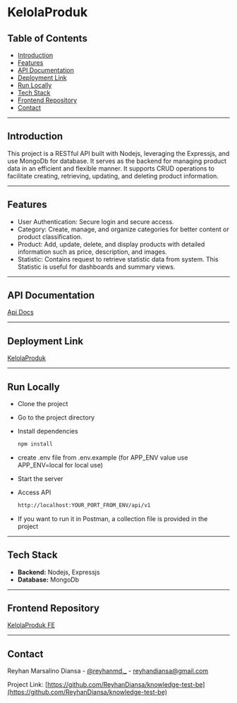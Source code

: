 # KelolaProduk

## Table of Contents
- [Introduction](#introduction)
- [Features](#features)
- [API Documentation](#api-documentation)
- [Deployment Link](#deployment-link)
- [Run Locally](#run-locally)
- [Tech Stack](#tech-stack)
- [Frontend Repository](#frontend-repository)
- [Contact](#contact)

---

## Introduction
This project is a RESTful API built with Nodejs, leveraging the  Expressjs, and use MongoDb for database. It serves as the backend for managing product data in an efficient and flexible manner. It supports CRUD operations to facilitate creating, retrieving, updating, and deleting product information.


---

## Features
- User Authentication: Secure login and secure access.
- Category: Create, manage, and organize categories for better content or product classification.
- Product: Add, update, delete, and display products with detailed information such as price, description, and images.
- Statistic: Contains request to retrieve statistic data from system. This Statistic is useful for dashboards and summary views.


---

## API Documentation
[Api Docs](https://documenter.getpostman.com/view/24047637/2sAYHxojBg)

---

## Deployment Link
[KelolaProduk](https://knowledge-test-be.vercel.app/api/v1)

---

## Run Locally

- Clone the project

- Go to the project directory

- Install dependencies
  ```bash
  npm install
  ```

- create .env file from .env.example (for APP_ENV value use APP_ENV=local for local use)

- Start the server

- Access API
  ```bash
  http://localhost:YOUR_PORT_FROM_ENV/api/v1
  ```
- If you want to run it in Postman, a collection file is provided in the project

---

## Tech Stack
- **Backend:** Nodejs, Expressjs
- **Database:**  MongoDb 

---

## Frontend Repository
[KelolaProduk FE](https://github.com/ReyhanDiansa/knowledge-test-fe)

---
## Contact

Reyhan Marsalino Diansa - [@reyhanmd._](https://instagram.com/reyhanmd._) - reyhandiansa@gmail.com

Project Link: [https://github.com/ReyhanDiansa/knowledge-test-be](https://github.com/ReyhanDiansa/knowledge-test-be)
